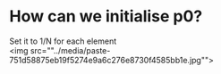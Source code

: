 # How can we initialise p0?
Set it to 1/N for each element<br><img src=""../media/paste-751d58875eb19f5274e9a6c276e8730f4585bb1e.jpg"">
